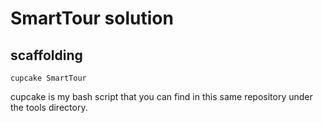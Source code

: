 # SmartTour solution

## scaffolding

```shell
cupcake SmartTour
```

cupcake is my bash script that you can find in this same repository under the tools directory.
